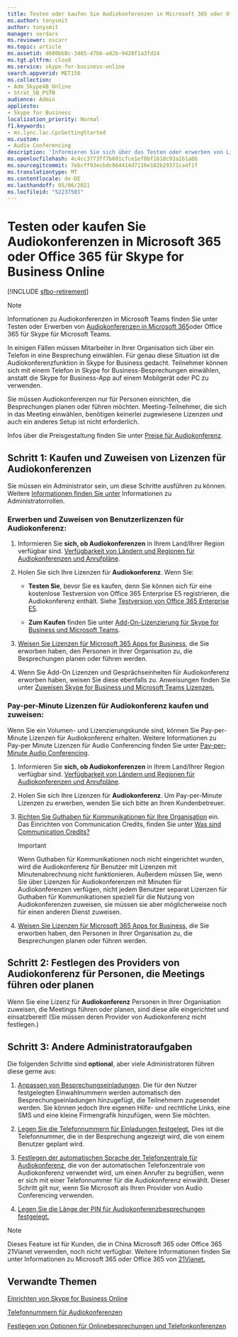 ```yaml
---
title: Testen oder kaufen Sie Audiokonferenzen in Microsoft 365 oder Office 365 für Skype for Business Online
ms.author: tonysmit
author: tonysmit
manager: serdars
ms.reviewer: oscarr
ms.topic: article
ms.assetid: d080bb8c-3465-47bb-ad2b-9428f1a3fd24
ms.tgt.pltfrm: cloud
ms.service: skype-for-business-online
search.appverid: MET150
ms.collection:
- Adm_Skype4B_Online
- Strat_SB_PSTN
audience: Admin
appliesto:
- Skype for Business
localization_priority: Normal
f1.keywords:
- ms.lync.lac.CpcGettingStarted
ms.custom:
- Audio Conferencing
description: 'Informieren Sie sich über das Testen oder erwerben von Lizenzen für Audiokonferenz (PSTN-Konferenz) für Office 365 zum Einrichten von Telefonkonferenzen, in die Personen sich einwählen können. '
ms.openlocfilehash: 4c4cc3773ff7b601cfce1ef8bf1610c93a161a6b
ms.sourcegitcommit: 7ebcff93ecbdc064414d7110e182b29371ca4f1f
ms.translationtype: MT
ms.contentlocale: de-DE
ms.lasthandoff: 05/06/2021
ms.locfileid: "52237581"
---
```

# <a name="try-or-purchase-audio-conferencing-in-microsoft-365-or-office-365-for-skype-for-business-online"></a>Testen oder kaufen Sie Audiokonferenzen in Microsoft 365 oder Office 365 für Skype for Business Online

[!INCLUDE [sfbo-retirement](../../Hub/includes/sfbo-retirement.md)]

> [!Note]
> Informationen zu Audiokonferenzen in Microsoft Teams finden Sie unter Testen oder Erwerben von [Audiokonferenzen in Microsoft 365](/MicrosoftTeams/try-or-purchase-audio-conferencing-in-office-365-for-teams)oder Office 365 für Skype für Microsoft Teams.


In einigen Fällen müssen Mitarbeiter in Ihrer Organisation sich über ein Telefon in eine Besprechung einwählen. Für genau diese Situation ist die Audiokonferenzfunktion in Skype for Business gedacht. Teilnehmer können sich mit einem Telefon in Skype for Business-Besprechungen einwählen, anstatt die Skype for Business-App auf einem Mobilgerät oder PC zu verwenden.

Sie müssen Audiokonferenzen nur für Personen einrichten, die Besprechungen planen oder führen möchten. Meeting-Teilnehmer, die sich in das Meeting einwählen, benötigen keinerlei zugewiesene Lizenzen und auch ein anderes Setup ist nicht erforderlich.

Infos über die Preisgestaltung finden Sie unter [Preise für Audiokonferenz](https://products.office.com/skype-for-business/audio-conferencing#Requirements).

## <a name="step-1-buy-and-assign-audio-conferencing-licenses"></a>Schritt 1: Kaufen und Zuweisen von Lizenzen für Audiokonferenzen

Sie müssen ein Administrator sein, um diese Schritte ausführen zu können. Weitere [Informationen finden Sie unter](https://support.office.com/article/da585eea-f576-4f55-a1e0-87090b6aaa9d) Informationen zu Administratorrollen.

### <a name="to-buy-and-assign-user-audio-conferencing-licenses"></a>Erwerben und Zuweisen von Benutzerlizenzen für Audiokonferenz:

1. Informieren Sie **sich, ob Audiokonferenzen** in Ihrem Land/Ihrer Region verfügbar sind. [Verfügbarkeit von Ländern und Regionen für Audiokonferenzen und Anrufpläne](/microsoftteams/country-and-region-availability-for-audio-conferencing-and-calling-plans/country-and-region-availability-for-audio-conferencing-and-calling-plans). 
    
2. Holen Sie sich Ihre Lizenzen für **Audiokonferenz**. Wenn Sie:

   - **Testen Sie**, bevor Sie es kaufen, denn Sie können sich für eine kostenlose Testversion von Office 365 Enterprise E5 registrieren, die Audiokonferenz enthält. Siehe [Testversion von Office 365 Enterprise E5](https://portal.office.com/Signup?OfferId=101bde18-5ffb-4d79-a47b-f5b2c62525b3).

   - **Zum Kaufen** finden Sie unter [Add-On-Lizenzierung für Skype for Business und Microsoft Teams](../skype-for-business-and-microsoft-teams-add-on-licensing/skype-for-business-and-microsoft-teams-add-on-licensing.md).

3. [Weisen Sie Lizenzen für Microsoft 365 Apps for Business,](https://support.office.com/article//997596b5-4173-4627-b915-36abac6786dc) die Sie erworben haben, den Personen in Ihrer Organisation zu, die Besprechungen planen oder führen werden.

4. Wenn Sie Add-On Lizenzen und Gesprächseinheiten für Audiokonferenz erworben haben, weisen Sie diese ebenfalls zu. Anweisungen finden Sie unter [Zuweisen Skype for Business und Microsoft Teams Lizenzen.](../skype-for-business-and-microsoft-teams-add-on-licensing/assign-skype-for-business-and-microsoft-teams-licenses.md)

### <a name="to-buy-and-assign-pay-per-minute-audio-conferencing-licenses"></a>Pay-per-Minute Lizenzen für Audiokonferenz kaufen und zuweisen:

Wenn Sie ein Volumen- und Lizenzierungskunde sind, können Sie Pay-per-Minute Lizenzen für Audiokonferenz erhalten. Weitere Informationen zu Pay-per Minute Lizenzen für Audio Conferencing finden Sie unter [Pay-per-Minute Audio Conferencing](/microsoftteams/audio-conferencing-pay-per-minute). 
  
1. Informieren Sie **sich, ob Audiokonferenzen** in Ihrem Land/Ihrer Region verfügbar sind. [Verfügbarkeit von Ländern und Regionen für Audiokonferenzen und Anrufpläne](/microsoftteams/country-and-region-availability-for-audio-conferencing-and-calling-plans/country-and-region-availability-for-audio-conferencing-and-calling-plans). 
    
2. Holen Sie sich Ihre Lizenzen für **Audiokonferenz**. Um Pay-per-Minute Lizenzen zu erwerben, wenden Sie sich bitte an Ihren Kundenbetreuer.
    
3. [Richten Sie Guthaben für Kommunikationen für Ihre Organisation](/microsoftteams/set-up-communications-credits-for-your-organization) ein. Das Einrichten von Communication Credits, finden Sie unter [Was sind Communication Credits?](/microsoftteams/what-are-communications-credits)
    
    > [!IMPORTANT]
    > Wenn Guthaben für Kommunikationen noch nicht eingerichtet wurden, wird die Audiokonferenz für Benutzer mit Lizenzen mit Minutenabrechnung nicht funktionieren. Außerdem müssen Sie, wenn Sie über Lizenzen für Audiokonferenzen mit Minuten für Audiokonferenzen verfügen, nicht jedem Benutzer separat Lizenzen für Guthaben für Kommunikationen speziell für die Nutzung von Audiokonferenzen zuweisen, sie müssen sie aber möglicherweise noch für einen anderen Dienst zuweisen.

4. [Weisen Sie Lizenzen für Microsoft 365 Apps for Business,](https://support.office.com/article/997596b5-4173-4627-b915-36abac6786dc) die Sie erworben haben, den Personen in Ihrer Organisation zu, die Besprechungen planen oder führen werden.


## <a name="step-2-set-the-audio-conferencing-provider-for-people-who-lead-or-schedule-meetings"></a>Schritt 2: Festlegen des Providers von Audiokonferenz für Personen, die Meetings führen oder planen

Wenn Sie eine Lizenz für **Audiokonferenz** Personen in Ihrer Organisation zuweisen, die Meetings führen oder planen, sind diese alle eingerichtet und einsatzbereit! (Sie müssen deren Provider von Audiokonferenz nicht festlegen.)

## <a name="step-3-other-admin-tasks"></a>Schritt 3: Andere Administratoraufgaben

Die folgenden Schritte sind **optional**, aber viele Administratoren führen diese gerne aus:

1. [Anpassen von Besprechungseinladungen](../set-up-skype-for-business-online/customize-meeting-invitations.md). Die für den Nutzer festgelegten Einwahlnummern werden automatisch den Besprechungseinladungen hinzugefügt, die Teilnehmern zugesendet werden. Sie können jedoch Ihre eigenen Hilfe- und rechtliche Links, eine SMS und eine kleine Firmengrafik hinzufügen, wenn Sie möchten.

2. [Legen Sie die Telefonnummern für Einladungen festgelegt.](set-the-phone-numbers-included-on-invites.md) Dies ist die Telefonnummer, die in der Besprechung angezeigt wird, die von einem Benutzer geplant wird.

3. [Festlegen der automatischen Sprache der Telefonzentrale für Audiokonferenz](set-auto-attendant-languages-for-audio-conferencing.md), die von der automatischen Telefonzentrale von Audiokonferenz verwendet wird, um einen Anrufer zu begrüßen, wenn er sich mit einer Telefonnummer für die Audiokonferenz einwählt. Dieser Schritt gilt nur, wenn Sie Microsoft als Ihren Provider von Audio Conferencing verwenden.

4. [Legen Sie die Länge der PIN für Audiokonferenzbesprechungen festgelegt.](set-the-pin-length-for-audio-conferencing-meetings.md)


> [!NOTE]
> Dieses Feature ist für Kunden, die in China Microsoft 365 oder Office 365 21Vianet verwenden, noch nicht verfügbar. Weitere Informationen finden Sie unter Informationen zu Microsoft 365 oder Office 365 von [21Vianet.](https://support.office.com/article/A8AB5061-3346-4DA0-BB7C-5260822B53AE)

## <a name="related-topics"></a>Verwandte Themen

[Einrichten von Skype for Business Online](../set-up-skype-for-business-online/set-up-skype-for-business-online.md)

[Telefonnummern für Audiokonferenzen](phone-numbers-for-audio-conferencing.md)

[Festlegen von Optionen für Onlinebesprechungen und Telefonkonferenzen](https://support.office.com/article/DCD1CA39-0C1F-466C-9573-F04138FEF5E2)
